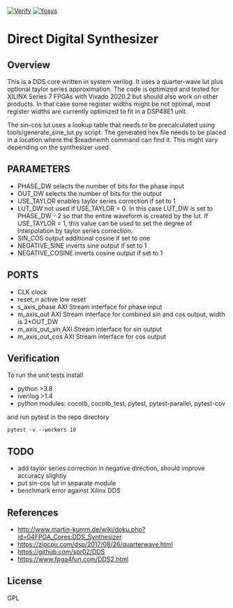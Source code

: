 [![Verify](https://github.com/catkira/DDS/actions/workflows/verify.yml/badge.svg)](https://github.com/catkira/DDS/actions/workflows/verify.yml)
[![Yosys](https://github.com/catkira/DDS/actions/workflows/yosys.yml/badge.svg)](https://github.com/catkira/DDS/actions/workflows/yosys.yml)

# Direct Digital Synthesizer
## Overview

This is a DDS core written in system verilog. It uses a quarter-wave lut plus optional taylor series approximation. The code is optimized and tested for XILINX Series 7 FPGAs with Vivado 2020.2 but should also work on other products. In that case some register widths might be not optimal, most register widths are currently optimized to fit in a DSP48E1 unit.

The sin-cos lut uses a lookup table that needs to be precalculated using tools/generate_sine_lut.py script. The generated hex file needs to be placed in a location where the $readmemh command can find it. This might vary depending on the synthesizer used.

## PARAMETERS
- PHASE_DW selects the number of bits for the phase input
- OUT_DW selects the number of bits for the output
- USE_TAYLOR enables taylor series correction if set to 1
- LUT_DW not used if USE_TAYLOR = 0. In this case LUT_DW is set to PHASE_DW - 2 so that the entire waveform is created by the lut. If USE_TAYLOR = 1, this value can be used to set the degree of interpolation by taylor series correction.
- SIN_COS output additional cosine if set to one
- NEGATIVE_SINE inverts sine output if set to 1
- NEGATIVE_COSINE inverts cosine output if set to 1

## PORTS
- CLK clock
- reset_n active low reset
- s_axis_phase AXI Stream interface for phase input
- m_axis_out AXI Stream interface for combined sin and cos output, width is 2*OUT_DW
- m_axis_out_sin AXI Stream interface for sin output
- m_axis_out_cos AXI Stream interface for cos output

## Verification
To run the unit tests install
- python >3.8
- iverilog >1.4
- python modules: cocotb, cocotb_test, pytest, pytest-parallel, pytest-cov

and run pytest in the repo directory
```
pytest -v --workers 10
```

## TODO
- add taylor series correction in negative direction, should improve accuracy slightly
- put sin-cos lut in separate module
- benchmark error against Xilinx DDS

## References
- http://www.martin-kumm.de/wiki/doku.php?id=04FPGA_Cores:DDS_Synthesizer
- https://zipcpu.com/dsp/2017/08/26/quarterwave.html
- https://github.com/spr02/DDS
- https://www.fpga4fun.com/DDS2.html

## License
GPL

